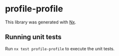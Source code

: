 # profile-profile

This library was generated with [Nx](https://nx.dev).

## Running unit tests

Run `nx test profile-profile` to execute the unit tests.
